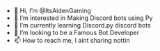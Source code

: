 - 👋 Hi, I’m @ItsAidenGaming
- 👀 I’m interested in Making Discord bots using Py
- 🌱 I’m currently learning Discord.py discord bots
- 💞️ I’m looking to be a Famous Bot Developer
- 📫 How to reach me, I aint sharing nottin

<!---
ItsAidenGaming/ItsAidenGaming is a ✨ special ✨ repository because its `README.md` (this file) appears on your GitHub profile.
You can click the Preview link to take a look at your changes.
---!>
